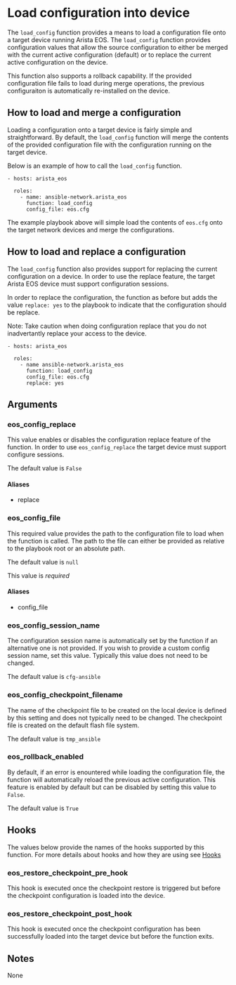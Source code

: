 # Load configuration into device
The `load_config` function provides a means to load a configuration file onto a
target device running Arista EOS.  The `load_config` function provides
configuration values that allow the source configuration to either be merged
with the current active configuration (default) or to replace the current
active configuration on the device.  

This function also supports a rollback capability.  If the provided
configuration file fails to load during merge operations, the previous
configuraiton is automatically re-installed on the device.  

## How to load and merge a configuration
Loading a configuration onto a target device is fairly simple and
straightforward.  By default, the `load_config` function will merge the
contents of the provided configuration file with the configuration running on
the target device.  

Below is an example of how to call the `load_config` function.

```
- hosts: arista_eos
  
  roles:
    - name: ansible-network.arista_eos
      function: load_config
      config_file: eos.cfg
```

The example playbook above will simple load the contents of `eos.cfg` onto the
target network devices and merge the configurations.

## How to load and replace a configuration
The `load_config` function also provides support for replacing the current
configuration on a device.  In order to use the replace feature, the target
Arista EOS device must support configuration sessions.

In order to replace the configuration, the function as before but adds the
value `replace: yes` to the playbook to indicate that the configuration should
be replace.

Note: Take caution when doing configuration replace that you do not
inadvertantly replace your access to the device.

```
- hosts: arista_eos

  roles:
    - name ansible-network.arista_eos
      function: load_config
      config_file: eos.cfg
      replace: yes
```

## Arguments

### eos_config_replace

This value enables or disables the configuration replace feature of the
function.  In order to use `eos_config_replace` the target device must support
configure sessions.  

The default value is `False`

#### Aliases

* replace

### eos_config_file

This required value provides the path to the configuration file to load when
the function is called.  The path to the file can either be provided as
relative to the playbook root or an absolute path.  

The default value is `null`

This value is *required*

#### Aliases

* config_file

###  eos_config_session_name

The configuration session name is automatically set by the function if an
alternative one is not provided.  If you wish to provide a custom config
session name, set this value.  Typically this value does not need to be
changed.

The default value is `cfg-ansible`

### eos_config_checkpoint_filename

The name of the checkpoint file to be created on the local device is defined by
this setting and does not typically need to be changed.   The checkpoint file
is created on the default flash file system.

The default value is `tmp_ansible`

### eos_rollback_enabled

By default, if an error is enountered while loading the configuration file, the
function will automatically reload the previous active configuration.  This
feature is enabled by default but can be disabled by setting this value to
`False`.

The default value is `True`

## Hooks

The values below provide the names of the hooks supported by this function. For
more details about hooks and how they are using see [Hooks](https://github.com/ansible-network.arista_eos/blob/devel/docs/hooks.md)

### eos_restore_checkpoint_pre_hook

This hook is executed once the checkpoint restore is triggered but before the 
checkpoint configuration is loaded into the device.

### eos_restore_checkpoint_post_hook

This hook is executed once the checkpoint configuration has been successfully
loaded into the target device but before the function exits.

## Notes
None
